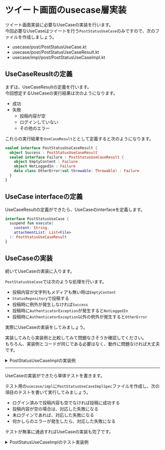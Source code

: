 # ツイート画面のusecase層実装

ツイート画面実装に必要なUseCaseの実装を行います。  
今回必要なUseCaseはツイートを行う`PostStatusUseCase`のみですので、次のファイルを作成しましょう。  

- usecase/post/PostStatusUseCase.kt
- usecase/post/PostStatusUseCaseResult.kt
- usecase/impl/post/PostStatusUseCaseImpl.kt

## UseCaseReusltの定義
まずは、UseCaseResultの定義を行います。  
今回想定するUseCaseの実行結果は次のようになります。  

- 成功
- 失敗
  - 投稿内容が空
  - ログインしていない
  - その他のエラー

これらの実行結果を`UseCaseResult`ととして定義すると次のようになります。  

```Kotlin
sealed interface PostStatusUseCaseResult {
  object Success : PostStatusUseCaseResult
  sealed interface Failure : PostStatusUseCaseResult {
    object EmptyContent : Failure
    object NotLoggedIn : Failure
    data class OtherError(val throwable: Throwable) : Failure
  }
}
```

## UseCase interfaceの定義
UseCaseResultの定義ができたら、UseCaseのinterfaceを定義します。  

```Kotlin
interface PostStatusUseCase {
  suspend fun execute(
    content: String,
    attachmentList: List<File>
  ): PostStatusUseCaseResult
}
```

## UseCaseの実装
続いてUseCaseの実装に入ります。  

`PostStatusUseCase`では次のような処理を行います。  

- 投稿内容が文字列もメディアも無い時は`EmptyContent`
- `StatusRepository`で投稿する
- 投稿時に例外が発生しなければ`Success`
- 投稿時に`AuthenticatorException`が発生すると`NotLoggedIn`
- 投稿時に`AuthenticatorException`以外の例外が発生すると`OtherError`

実際にUseCaseの実装をしてみましょう。  

実装してみたら実装例と比較してみて問題なさそうか確認してください。  
もちろん、実装例とコードが同じである必要はなく、動作に問題なければ大丈夫です。  

<details>
<summary>PostStatusUseCaseImplの実装例</summary>

```Kotlin
class PostStatusUseCaseImpl(
  private val statusRepository: StatusRepository,
) : PostStatusUseCase {
  override suspend fun execute(
    content: String,
    attachmentList: List<File>
  ): PostStatusUseCaseResult {
    if (content == "" && attachmentList.isEmpty()) {
      return PostStatusUseCaseResult.Failure.EmptyContent
    }

    return try {
      statusRepository.create(
        content = content,
        attachmentList = emptyList(),
      )

      PostStatusUseCaseResult.Success
    } catch (e: AuthenticatorException) {
      PostStatusUseCaseResult.Failure.NotLoggedIn
    } catch (e: Exception) {
      PostStatusUseCaseResult.Failure.OtherError(e)
    }
  }
}
```

</details>


---

UseCaseの実装ができたら単体テストを書きます。

テスト用の`usecase/impl`に`PostStatusUseCaseImplSpec`ファイルを作成し、次の項目のテストを書いて実行してみましょう。  

- ログイン済みで投稿内容も空でなければ投稿に成功する
- 投稿内容が空の場合は、対応した失敗になる
- 未ログインであれば、対応した失敗になる
- 何かしらのエラーが発生したら、対応した失敗になる

テストが無事に通過すればUseCaseの実装も完了です。  

<details>
<summary>PostStatusUseCaseImplのテスト実装例</summary>

```Kotlinclass PostStatusUseCaseImplSpec {
  private val statusRepository = mockk<StatusRepository>()
  private val subject = PostStatusUseCaseImpl(statusRepository)

  @Test
  fun postStatusWithSuccess() = runTest {
    val content = "content"

    val status = Status(
      id = StatusId(value = ""),
      account = MeImpl(
        id = AccountId(value = ""),
        username = Username(value = ""),
        displayName = null,
        note = null,
        avatar = URL("https://www.google.com"),
        header = URL("https://www.google.com"),
        followingCount = 0,
        followerCount = 0
      ),
      content = content,
      attachmentMediaList = listOf(),
    )

    coEvery {
      statusRepository.create(
        any(),
        any(),
      )
    } returns status

    val result = subject.execute(
      content,
      emptyList(),
    )

    coVerify {
      statusRepository.create(
        content,
        emptyList(),
      )
    }

    assertThat(result).isEqualTo(PostStatusUseCaseResult.Success)
  }

  @Test
  fun postStatusWithEmptyContent() = runTest {
    val content = ""

    val result = subject.execute(
      content,
      emptyList(),
    )

    coVerify(inverse = true) {
      statusRepository.create(
        any(),
        any(),
      )
    }

    assertThat(result).isEqualTo(PostStatusUseCaseResult.Failure.EmptyContent)
  }

  @Test
  fun postStatusWithNotLoggedIn() = runTest {
    val content = "content"

    coEvery {
      statusRepository.create(
        any(),
        any(),
      )
    } throws AuthenticatorException()

    val result = subject.execute(
      content,
      emptyList(),
    )


    coVerify {
      statusRepository.create(
        any(),
        any(),
      )
    }

    assertThat(result).isEqualTo(PostStatusUseCaseResult.Failure.NotLoggedIn)
  }

  @Test
  fun postStatusWithOtherError() = runTest {
    val content = "content"
    val exception = Exception()

    coEvery {
      statusRepository.create(
        any(),
        any(),
      )
    } throws exception

    val result = subject.execute(
      content,
      emptyList(),
    )


    coVerify {
      statusRepository.create(
        any(),
        any(),
      )
    }

    assertThat(result).isEqualTo(PostStatusUseCaseResult.Failure.OtherError(exception))
  }
}
```

</details>
